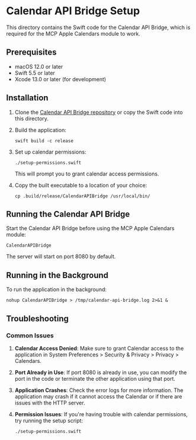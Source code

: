 # Calendar API Bridge Setup

This directory contains the Swift code for the Calendar API Bridge, which is required for the MCP Apple Calendars module to work.

## Prerequisites

- macOS 12.0 or later
- Swift 5.5 or later
- Xcode 13.0 or later (for development)

## Installation

1. Clone the [Calendar API Bridge repository](https://github.com/your-username/swift-apple-api) or copy the Swift code into this directory.

2. Build the application:
   ```
   swift build -c release
   ```

3. Set up calendar permissions:
   ```
   ./setup-permissions.swift
   ```
   This will prompt you to grant calendar access permissions.

4. Copy the built executable to a location of your choice:
   ```
   cp .build/release/CalendarAPIBridge /usr/local/bin/
   ```

## Running the Calendar API Bridge

Start the Calendar API Bridge before using the MCP Apple Calendars module:

```
CalendarAPIBridge
```

The server will start on port 8080 by default.

## Running in the Background

To run the application in the background:

```
nohup CalendarAPIBridge > /tmp/calendar-api-bridge.log 2>&1 &
```

## Troubleshooting

### Common Issues

1. **Calendar Access Denied**: Make sure to grant Calendar access to the application in System Preferences > Security & Privacy > Privacy > Calendars.

2. **Port Already in Use**: If port 8080 is already in use, you can modify the port in the code or terminate the other application using that port.

3. **Application Crashes**: Check the error logs for more information. The application may crash if it cannot access the Calendar or if there are issues with the HTTP server.

4. **Permission Issues**: If you're having trouble with calendar permissions, try running the setup script:
   ```
   ./setup-permissions.swift
   ``` 